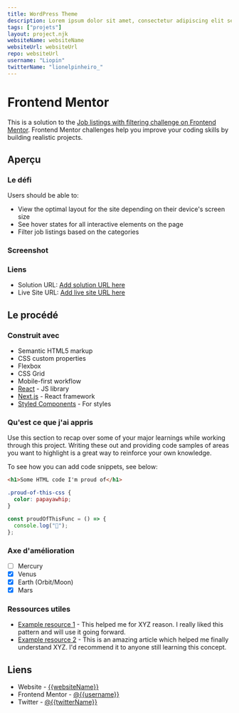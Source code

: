 ```yaml
---
title: WordPress Theme
description: Lorem ipsum dolor sit amet, consectetur adipiscing elit sed do eiusmod tempor incididunt ut labore et dolore magna aliqua
tags: ["projets"]
layout: project.njk
websiteName: websiteName
websiteUrl: websiteUrl
repo: websiteUrl
username: "Liopin"
twitterName: "lionelpinheiro_"
---
```


# **Frontend Mentor**

This is a solution to the [Job listings with filtering challenge on Frontend Mentor](https://www.frontendmentor.io/challenges/job-listings-with-filtering-ivstIPCt). Frontend Mentor challenges help you improve your coding skills by building realistic projects.

## Aperçu

### Le défi

Users should be able to:

- View the optimal layout for the site depending on their device's screen size
- See hover states for all interactive elements on the page
- Filter job listings based on the categories

### Screenshot

### Liens

- Solution URL: [Add solution URL here](https://your-solution-url.com)
- Live Site URL: [Add live site URL here](https://your-live-site-url.com)

## Le procédé

### Construit avec

- Semantic HTML5 markup
- CSS custom properties
- Flexbox
- CSS Grid
- Mobile-first workflow
- [React](https://reactjs.org/) - JS library
- [Next.js](https://nextjs.org/) - React framework
- [Styled Components](https://styled-components.com/) - For styles

### Qu'est ce que j'ai appris

Use this section to recap over some of your major learnings while working through this project. Writing these out and providing code samples of areas you want to highlight is a great way to reinforce your own knowledge.

To see how you can add code snippets, see below:

```html
<h1>Some HTML code I'm proud of</h1>
```

```css
.proud-of-this-css {
  color: papayawhip;
}
```

```js
const proudOfThisFunc = () => {
  console.log("🎉");
};
```

### Axe d'amélioration

- [ ] Mercury
- [x] Venus
- [x] Earth (Orbit/Moon)
- [x] Mars

### Ressources utiles

- [Example resource 1](https://www.example.com) - This helped me for XYZ reason. I really liked this pattern and will use it going forward.
- [Example resource 2](https://www.example.com) - This is an amazing article which helped me finally understand XYZ. I'd recommend it to anyone still learning this concept.

## Liens

- Website - [{{websiteName}}]({{websiteUrl}})
- Frontend Mentor - [@{{username}}](https://www.frontendmentor.io/profile/{{username}})
- Twitter - [@{{twitterName}}](https://www.twitter.com/{{twitterName}})

